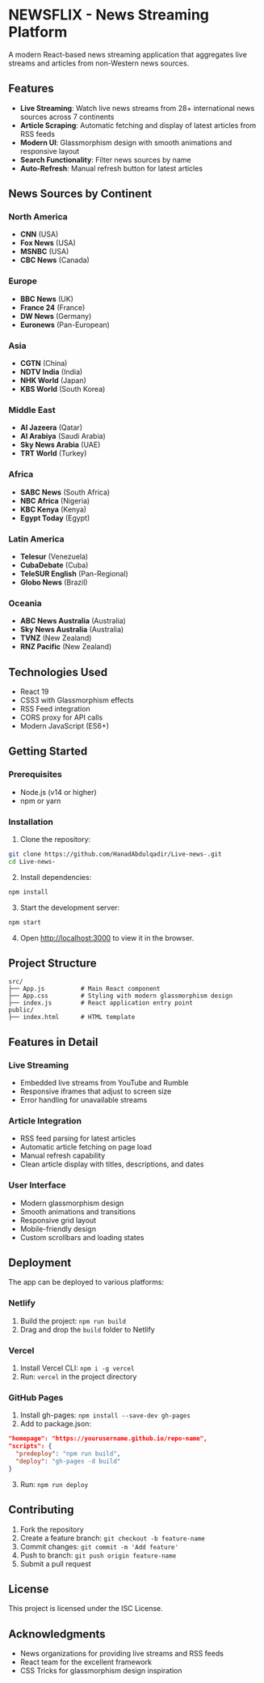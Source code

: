 # NEWSFLIX - News Streaming Platform

A modern React-based news streaming application that aggregates live streams and articles from non-Western news sources.

## Features

- **Live Streaming**: Watch live news streams from 28+ international news sources across 7 continents
- **Article Scraping**: Automatic fetching and display of latest articles from RSS feeds
- **Modern UI**: Glassmorphism design with smooth animations and responsive layout
- **Search Functionality**: Filter news sources by name
- **Auto-Refresh**: Manual refresh button for latest articles

## News Sources by Continent

### North America
- **CNN** (USA)
- **Fox News** (USA)
- **MSNBC** (USA)
- **CBC News** (Canada)

### Europe
- **BBC News** (UK)
- **France 24** (France)
- **DW News** (Germany)
- **Euronews** (Pan-European)

### Asia
- **CGTN** (China)
- **NDTV India** (India)
- **NHK World** (Japan)
- **KBS World** (South Korea)

### Middle East
- **Al Jazeera** (Qatar)
- **Al Arabiya** (Saudi Arabia)
- **Sky News Arabia** (UAE)
- **TRT World** (Turkey)

### Africa
- **SABC News** (South Africa)
- **NBC Africa** (Nigeria)
- **KBC Kenya** (Kenya)
- **Egypt Today** (Egypt)

### Latin America
- **Telesur** (Venezuela)
- **CubaDebate** (Cuba)
- **TeleSUR English** (Pan-Regional)
- **Globo News** (Brazil)

### Oceania
- **ABC News Australia** (Australia)
- **Sky News Australia** (Australia)
- **TVNZ** (New Zealand)
- **RNZ Pacific** (New Zealand)

## Technologies Used

- React 19
- CSS3 with Glassmorphism effects
- RSS Feed integration
- CORS proxy for API calls
- Modern JavaScript (ES6+)

## Getting Started

### Prerequisites

- Node.js (v14 or higher)
- npm or yarn

### Installation

1. Clone the repository:
```bash
git clone https://github.com/HanadAbdulqadir/Live-news-.git
cd Live-news-
```

2. Install dependencies:
```bash
npm install
```

3. Start the development server:
```bash
npm start
```

4. Open [http://localhost:3000](http://localhost:3000) to view it in the browser.

## Project Structure

```
src/
├── App.js          # Main React component
├── App.css         # Styling with modern glassmorphism design
├── index.js        # React application entry point
public/
├── index.html      # HTML template
```

## Features in Detail

### Live Streaming
- Embedded live streams from YouTube and Rumble
- Responsive iframes that adjust to screen size
- Error handling for unavailable streams

### Article Integration
- RSS feed parsing for latest articles
- Automatic article fetching on page load
- Manual refresh capability
- Clean article display with titles, descriptions, and dates

### User Interface
- Modern glassmorphism design
- Smooth animations and transitions
- Responsive grid layout
- Mobile-friendly design
- Custom scrollbars and loading states

## Deployment

The app can be deployed to various platforms:

### Netlify
1. Build the project: `npm run build`
2. Drag and drop the `build` folder to Netlify

### Vercel
1. Install Vercel CLI: `npm i -g vercel`
2. Run: `vercel` in the project directory

### GitHub Pages
1. Install gh-pages: `npm install --save-dev gh-pages`
2. Add to package.json:
```json
"homepage": "https://yourusername.github.io/repo-name",
"scripts": {
  "predeploy": "npm run build",
  "deploy": "gh-pages -d build"
}
```
3. Run: `npm run deploy`

## Contributing

1. Fork the repository
2. Create a feature branch: `git checkout -b feature-name`
3. Commit changes: `git commit -m 'Add feature'`
4. Push to branch: `git push origin feature-name`
5. Submit a pull request

## License

This project is licensed under the ISC License.

## Acknowledgments

- News organizations for providing live streams and RSS feeds
- React team for the excellent framework
- CSS Tricks for glassmorphism design inspiration
